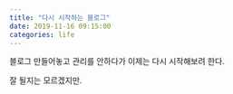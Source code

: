 ```yaml
---
title: "다시 시작하는 블로그"
date: 2019-11-16 09:15:00
categories: life
---
```

블로그 만들어놓고 관리를 안하다가 이제는 다시 시작해보려 한다.

잘 될지는 모르겠지만.
